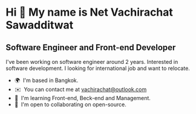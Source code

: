 Hi 👋 My name is Net Vachirachat Sawadditwat 
============================================ 
Software Engineer and Front-end Developer 
----------------------------------------- 
I've been working on software engineer around 2 years. Interested in software development. I looking for international job and want to relocate. 
* 🌍  I'm based in Bangkok. 
* ✉️  You can contact me at [vachirachat@outlook.com](mailto:vachirachat@outlook.com)
* 🧠  I'm learning Front-end, Beck-end and Management.
* 🤝  I'm open to collaborating on open-source.
